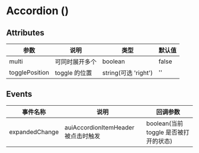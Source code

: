 # Accordion (<aui-accordion>)

## Attributes

| 参数           | 说明           | 类型                 | 默认值 |
| -------------- | -------------- | -------------------- | ------ |
| multi          | 可同时展开多个 | boolean              | false  |
| togglePosition | toggle 的位置  | string(可选 'right') | ''     |

## Events

| 事件名称       | 说明                                | 回调参数                              |
| -------------- | ----------------------------------- | ------------------------------------- |
| expandedChange | auiAccordionItemHeader 被点击时触发 | boolean(当前 toggle 是否被打开的状态) |
